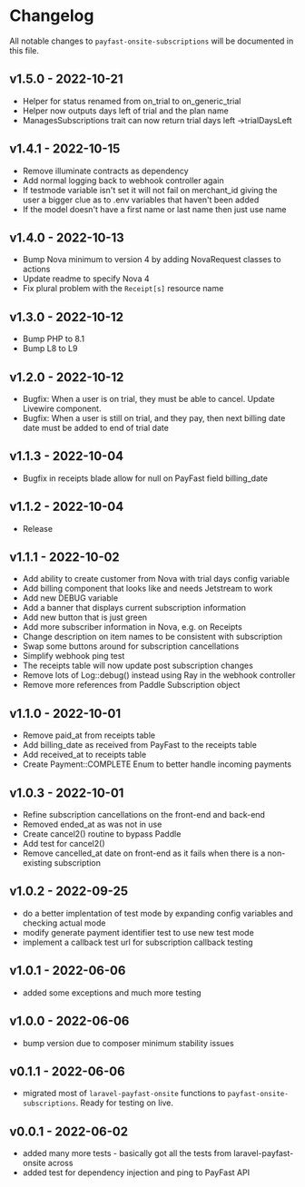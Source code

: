 # Changelog

All notable changes to `payfast-onsite-subscriptions` will be documented in this file.

## v1.5.0 - 2022-10-21

- Helper for status renamed from on_trial to on_generic_trial
- Helper now outputs days left of trial and the plan name
- ManagesSubscriptions trait can now return trial days left ->trialDaysLeft

## v1.4.1 - 2022-10-15

- Remove illuminate contracts as dependency
- Add normal logging back to webhook controller again
- If testmode variable isn't set it will not fail on merchant_id giving the user a bigger clue as to .env variables that haven't been added
- If the model doesn't have a first name or last name then just use name

## v1.4.0 - 2022-10-13

- Bump Nova minimum to version 4 by adding NovaRequest classes to actions
- Update readme to specify Nova 4
- Fix plural problem with the `Receipt[s]` resource name

## v1.3.0 - 2022-10-12

- Bump PHP to 8.1
- Bump L8 to L9

## v1.2.0 - 2022-10-12

- Bugfix: When a user is on trial, they must be able to cancel. Update Livewire component.
- Bugfix: When a user is still on trial, and they pay, then next billing date date must be added to end of trial date

## v1.1.3 - 2022-10-04

- Bugfix in receipts blade allow for null on PayFast field billing_date

## v1.1.2 - 2022-10-04

- Release

## v1.1.1 - 2022-10-02

- Add ability to create customer from Nova with trial days config variable
- Add billing component that looks like and needs Jetstream to work
- Add new DEBUG variable
- Add a banner that displays current subscription information
- Add new button that is just green
- Add more subscriber information in Nova, e.g. on Receipts
- Change description on item names to be consistent with subscription
- Swap some buttons around for subscription cancellations
- Simplify webhook ping test
- The receipts table will now update post subscription changes
- Remove lots of Log::debug() instead using Ray in the webhook controller
- Remove more references from Paddle Subscription object


## v1.1.0 - 2022-10-01

- Remove paid_at from receipts table
- Add billing_date as received from PayFast to the receipts table
- Add received_at to receipts table
- Create Payment::COMPLETE Enum to better handle incoming payments

## v1.0.3 - 2022-10-01

- Refine subscription cancellations on the front-end and back-end
- Removed ended_at as was not in use
- Create cancel2() routine to bypass Paddle
- Add test for cancel2()
- Remove cancelled_at date on front-end as it fails when there is a non-existing subscription

## v1.0.2 - 2022-09-25

- do a better implentation of test mode by expanding config variables and checking actual mode
- modify generate payment identifier test to use new test mode
- implement a callback test url for subscription callback testing

## v1.0.1 - 2022-06-06

- added some exceptions and much more testing

## v1.0.0 - 2022-06-06

- bump version due to composer minimum stability issues

## v0.1.1 - 2022-06-06

- migrated most of `laravel-payfast-onsite` functions to `payfast-onsite-subscriptions`. Ready for testing on live.

## v0.0.1 - 2022-06-02

- added many more tests - basically got all the tests from laravel-payfast-onsite across
- added test for dependency injection and ping to PayFast API
